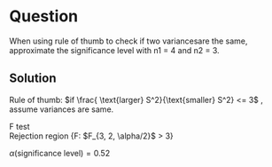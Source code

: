 # Question
When using rule of thumb to check if two variancesare the same, approximate the significance level with n1 = 4 and n2 = 3.

## Solution
Rule of thumb: $if \frac{ \text{larger} S^2}{\text{smaller} S^2} <= 3$ , assume variances are same.

F test  
Rejection region {F: \$F_{3, 2, \alpha/2}$ > 3}  

$\alpha(\text{significance level}) = 0.52$
